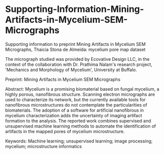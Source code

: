 # Supporting-Information-Mining-Artifacts-in-Mycelium-SEM-Micrographs
Supporting information to preprint Mining Artifacts in Mycelium SEM Micrographs, Thaicia Stona de Almeida: mycelium pore map dataset

The micrograph studied was provided by Ecovative Design LLC, in the context of the collaboration with Dr. Prathima Nalam's research project, 'Mechanics and Morphology of Mycelium', University at Buffalo.

Preprint: Mining Artifacts in Mycelium SEM Micrographs

Abstract: Mycelium is a promising biomaterial based on fungal mycelium, a highly porous, nanofibrous structure. Scanning electron micrographs are used to characterize its network, but the currently available tools for nanofibrous microstructures do not contemplate the particularities of biomaterials. The adoption of a software for artificial nanofibrous in mycelium characterization adds the uncertainty of imaging artifact formation to the analysis. The reported work combines supervised and unsupervised machine learning methods to automate the identification of artifacts in the mapped pores of mycelium microstructure.

Keywords: Machine learning; unsupervised learning; image processing; mycelium; microstructure informatics
